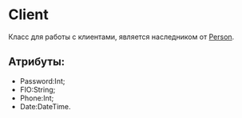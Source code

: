 # Client

Класс для работы с клиентами, является наследником от [Person](https://github.com/Veselyaskin99/README/blob/main/Person.md).
## Атрибуты:
- Password:Int;
- FIO:String;
- Phone:Int;
- Date:DateTime.

